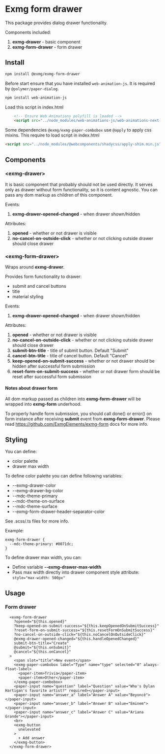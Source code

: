 # Exmg form drawer

This package provides dialog drawer functionality.

Components included:

1. **exmg-drawer** - basic component
2. **exmg-form-drawer** - form drawer

## Install
```bash
npm install @exmg/exmg-form-drawer
```

Before start ensure that you have installed `web-animation-js`. It is required by `@polymer/paper-dialog`.

```bash
npm install web-animation-js
```

Load this script in index.html
```html
    <!-- Ensure Web Animations polyfill is loaded -->
    <script src="../node_modules/web-animations-js/web-animations-next-lite.min.js"></script>
```

Some dependencies `@exmg/exmg-paper-combobox` use `@apply` to apply css mixins.
This require to load script in index.html
```html
<script src="../node_modules/@webcomponents/shadycss/apply-shim.min.js"></script>
```

## Components
### \<exmg-drawer>

It is basic component that probably should not be used directly.
It serves only as drawer without form functionality, so it is content agnostic.
You can pass any dom markup as children of this component.

Events:

1. **exmg-drawer-opened-changed** - when drawer shown/hidden 

Attributes:

1. **opened** - whether or not drawer is visible
2. **no-cancel-on-outside-click** - whether or not clicking outside drawer should close drawer


### \<exmg-form-drawer>

Wraps around **exmg-drawer**.

Provides form functionality to drawer:
* submit and cancel buttons
* title
* material styling
 
Events:

1. **exmg-drawer-opened-changed** - when drawer shown/hidden 

Attributes:

1. **opened** - whether or not drawer is visible
2. **no-cancel-on-outside-click** - whether or not clicking outside drawer should close drawer
3. **submit-btn-title** - title of submit button. Default "Submit"
4. **cancel-btn-title** - title of cancel button. Default "Cancel"
5. **keep-opened-on-submit-success** - whether or not drawer should be hidden after successful form submission
6. **reset-form-on-submit-success** - whether or not drawer form should be reset after successful form submission

#### Notes about drawer form

All dom markup passed as children into **exmg-form-drawer** will be wrapped into **exmg-form** underhood.

To properly handle form submission, you should call done() or error() on form instance after receiving **submit**
event from **exmg-form-drawer**. Please read https://github.com/ExmgElements/exmg-form docs for more info.

## Styling

You can define:

* color palette
* drawer max width

To define color palette you can define following variables:

* --exmg-drawer-color
* --exmg-drawer-bg-color
* --mdc-theme-primary
* --mdc-theme-on-surface
* --mdc-theme-surface
* --exmg-form-drawer-header-separator-color

See .scss/.ts files for more info.

Example:
```
exmg-form-drawer {
  --mdc-theme-primary: #0071dc;
}
```

To define drawer max width, you can:

* Define variable **--exmg-drawer-max-width**
* Pass max width directly into drawer component style attribute: ```style="max-width: 500px"``` 

## Usage

### Form drawer

```
  <exmg-form-drawer
    ?opened="${this.opened}"
    ?keep-opened-on-submit-success="${this.keepOpenedOnSubmitSuccess}"
    ?reset-form-on-submit-success="${this.resetFormOnSubmitSuccess}"
    ?no-cancel-on-outside-click="${this.noCancelOnOutsideClick}"
    @exmg-drawer-opened-changed="${this.handleOpenedChanged}"
    submit-btn-title="Create"
    @submit="${this.onSubmit}"
    @cancel="${this.onCancel}"
  >
    <span slot="title">New event</span>
    <exmg-paper-combobox label="Type" name="type" selected="0" always-float-label>
      <paper-item>Trivia</paper-item>
      <paper-item>Other</paper-item>
    </exmg-paper-combobox>
    <paper-input name="question" label="Question" value="Who's Dylan Hartigan's favorite artist?" required></paper-input>
    <paper-input name="answer_a" label="Answer A" value="Beyoncé"></paper-input>
    <paper-input name="answer_b" label="Answer B" value="Eminem"></paper-input>
    <paper-input name="answer_c" label="Answer C" value="Ariana Grande"></paper-input>
    <br>
    <exmg-button
      unelevated
    >
      + Add answer
    </exmg-button>
  </exmg-form-drawer>
```
